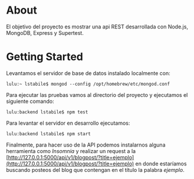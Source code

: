 # About

El objetivo del proyecto es mostrar una api REST desarrollada con Node.js, MongoDB, Express y Supertest. 

# Getting Started

Levantamos el servidor de base de datos instalado localmente con:

``` console
lulu:~ lstabile$ mongod --config /opt/homebrew/etc/mongod.conf
```

Para ejecutar las pruebas vamos al directorio del proyecto y ejecutamos el siguiente comando:

``` console
lulu:backend lstabile$ npm test
```

Para levantar el servidor en desarrollo ejecutamos:

``` console
lulu:backend lstabile$ npm start
```

Finalmente, para hacer uso de la API podemos instalarnos alguna herramienta como _Insomnia_ y realizar un request a la [http://127.0.0.1:5000/api/v1/blogpost/?title=ejemplo](http://127.0.0.1:5000/api/v1/blogpost/?title=ejemplo) en donde estaríamos buscando posteos del blog que contengan en el título la palabra _ejemplo_.
